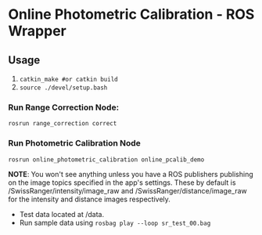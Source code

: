# Online Photometric Calibration - ROS Wrapper

## Usage

1. `catkin_make #or catkin build`
2. `source ./devel/setup.bash`

### Run Range Correction Node:

`rosrun range_correction correct`

### Run Photometric Calibration Node

`rosrun online_photometric_calibration online_pcalib_demo`

**NOTE**: You won't see anything unless you have a ROS publishers publishing on the
image topics specified in the app's settings. These by default is
/SwissRanger/intensity/image_raw and /SwissRanger/distance/image_raw for the
intensity and distance images respectively.

-   Test data located at /data.
-   Run sample data using `rosbag play --loop sr_test_00.bag`
